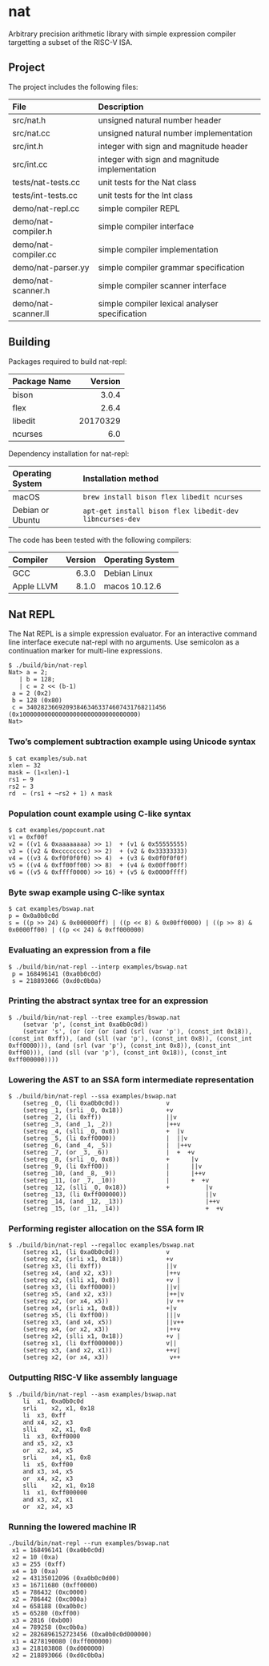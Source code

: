 # nat

Arbitrary precision arithmetic library with simple expression
compiler targetting a subset of the RISC-V ISA.

## Project

The project includes the following files:

File                   | Description
:---                   | :---
src/nat.h              | unsigned natural number header
src/nat.cc             | unsigned natural number implementation
src/int.h              | integer with sign and magnitude header
src/int.cc             | integer with sign and magnitude implementation
tests/nat-tests.cc     | unit tests for the Nat class
tests/int-tests.cc     | unit tests for the Int class
demo/nat-repl.cc       | simple compiler REPL
demo/nat-compiler.h    | simple compiler interface
demo/nat-compiler.cc   | simple compiler implementation
demo/nat-parser.yy     | simple compiler grammar specification
demo/nat-scanner.h     | simple compiler scanner interface
demo/nat-scanner.ll    | simple compiler lexical analyser specification

## Building

Packages required to build nat-repl:

Package Name | Version
:--          | --:
bison        | 3.0.4
flex         | 2.6.4
libedit      | 20170329
ncurses      | 6.0

Dependency installation for nat-repl:

Operating System | Installation method
:--              | :--
macOS            | `brew install bison flex libedit ncurses`
Debian or Ubuntu | `apt-get install bison flex libedit-dev libncurses-dev`

The code has been tested with the following compilers:

Compiler   | Version | Operating System
:--        | --:     | :--
GCC        | 6.3.0   | Debian Linux
Apple LLVM | 8.1.0   | macos 10.12.6


## Nat REPL

The Nat REPL is a simple expression evaluator.  For an interactive
command line interface execute nat-repl with no arguments. Use
semicolon as a continuation marker for multi-line expressions.

```
$ ./build/bin/nat-repl 
Nat> a = 2;
   | b = 128;
   | c = 2 << (b-1)
 a = 2 (0x2)
 b = 128 (0x80)
 c = 340282366920938463463374607431768211456 (0x100000000000000000000000000000000)
Nat> 
```


### Two’s complement subtraction example using Unicode syntax

```
$ cat examples/sub.nat
xlen ← 32
mask ← (1«xlen)-1
rs1 ← 9
rs2 ← 3
rd  ← (rs1 + ¬rs2 + 1) ∧ mask
```


### Population count example using C-like syntax

```
$ cat examples/popcount.nat
v1 = 0xf00f
v2 = ((v1 & 0xaaaaaaaa) >> 1)  + (v1 & 0x55555555)
v3 = ((v2 & 0xcccccccc) >> 2)  + (v2 & 0x33333333)
v4 = ((v3 & 0xf0f0f0f0) >> 4)  + (v3 & 0x0f0f0f0f)
v5 = ((v4 & 0xff00ff00) >> 8)  + (v4 & 0x00ff00ff)
v6 = ((v5 & 0xffff0000) >> 16) + (v5 & 0x0000ffff)
```


### Byte swap example using C-like syntax

```
$ cat examples/bswap.nat
p = 0x0a0b0c0d
s = ((p >> 24) & 0x000000ff) | ((p << 8) & 0x00ff0000) | ((p >> 8) & 0x0000ff00) | ((p << 24) & 0xff000000)
```


### Evaluating an expression from a file

```
$ ./build/bin/nat-repl --interp examples/bswap.nat
 p = 168496141 (0xa0b0c0d)
 s = 218893066 (0xd0c0b0a)
```


### Printing the abstract syntax tree for an expression

```
$ ./build/bin/nat-repl --tree examples/bswap.nat
	(setvar 'p', (const_int 0xa0b0c0d))
	(setvar 's', (or (or (or (and (srl (var 'p'), (const_int 0x18)), (const_int 0xff)), (and (sll (var 'p'), (const_int 0x8)), (const_int 0xff0000))), (and (srl (var 'p'), (const_int 0x8)), (const_int 0xff00))), (and (sll (var 'p'), (const_int 0x18)), (const_int 0xff000000))))
```


### Lowering the AST to an SSA form intermediate representation

```
$ ./build/bin/nat-repl --ssa examples/bswap.nat
	(setreg _0, (li 0xa0b0c0d))             v               
	(setreg _1, (srli _0, 0x18))            +v              
	(setreg _2, (li 0xff))                  ||v             
	(setreg _3, (and _1, _2))               |++v            
	(setreg _4, (slli _0, 0x8))             +  |v           
	(setreg _5, (li 0xff0000))              |  ||v          
	(setreg _6, (and _4, _5))               |  |++v         
	(setreg _7, (or _3, _6))                |  +  +v        
	(setreg _8, (srli _0, 0x8))             +      |v       
	(setreg _9, (li 0xff00))                |      ||v      
	(setreg _10, (and _8, _9))              |      |++v     
	(setreg _11, (or _7, _10))              |      +  +v    
	(setreg _12, (slli _0, 0x18))           +          |v   
	(setreg _13, (li 0xff000000))                      ||v  
	(setreg _14, (and _12, _13))                       |++v 
	(setreg _15, (or _11, _14))                        +  +v
```


### Performing register allocation on the SSA form IR

```
$ ./build/bin/nat-repl --regalloc examples/bswap.nat
	(setreg x1, (li 0xa0b0c0d))             v
	(setreg x2, (srli x1, 0x18))            +v
	(setreg x3, (li 0xff))                  ||v
	(setreg x4, (and x2, x3))               |++v
	(setreg x2, (slli x1, 0x8))             +v |
	(setreg x3, (li 0xff0000))              ||v|
	(setreg x5, (and x2, x3))               |++|v
	(setreg x2, (or x4, x5))                |v ++
	(setreg x4, (srli x1, 0x8))             +|v 
	(setreg x5, (li 0xff00))                |||v
	(setreg x3, (and x4, x5))               ||v++
	(setreg x4, (or x2, x3))                |++v 
	(setreg x2, (slli x1, 0x18))            +v |
	(setreg x1, (li 0xff000000))            v||
	(setreg x3, (and x2, x1))               ++v|
	(setreg x2, (or x4, x3))                 v++
```


### Outputting RISC-V like assembly language

```
$ ./build/bin/nat-repl --asm examples/bswap.nat
	li	x1, 0xa0b0c0d
	srli	x2, x1, 0x18
	li	x3, 0xff
	and	x4, x2, x3
	slli	x2, x1, 0x8
	li	x3, 0xff0000
	and	x5, x2, x3
	or	x2, x4, x5
	srli	x4, x1, 0x8
	li	x5, 0xff00
	and	x3, x4, x5
	or	x4, x2, x3
	slli	x2, x1, 0x18
	li	x1, 0xff000000
	and	x3, x2, x1
	or	x2, x4, x3
```


### Running the lowered machine IR

```
./build/bin/nat-repl --run examples/bswap.nat
 x1 = 168496141 (0xa0b0c0d)
 x2 = 10 (0xa)
 x3 = 255 (0xff)
 x4 = 10 (0xa)
 x2 = 43135012096 (0xa0b0c0d00)
 x3 = 16711680 (0xff0000)
 x5 = 786432 (0xc0000)
 x2 = 786442 (0xc000a)
 x4 = 658188 (0xa0b0c)
 x5 = 65280 (0xff00)
 x3 = 2816 (0xb00)
 x4 = 789258 (0xc0b0a)
 x2 = 2826896152723456 (0xa0b0c0d000000)
 x1 = 4278190080 (0xff000000)
 x3 = 218103808 (0xd000000)
 x2 = 218893066 (0xd0c0b0a)
```
